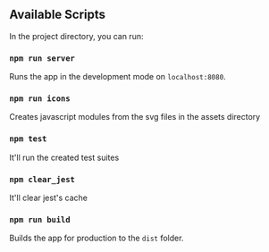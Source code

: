 ## Available Scripts

In the project directory, you can run:

### `npm run server`

Runs the app in the development mode on ``localhost:8080``.

### `npm run icons`

Creates javascript modules from the svg files in the assets directory

### `npm test`

It'll run the created test suites

### `npm clear_jest`

It'll clear jest's cache

### `npm run build`

Builds the app for production to the `dist` folder.

